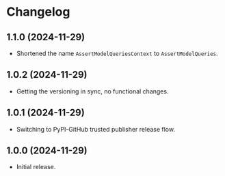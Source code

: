 # Changelog

## 1.1.0 (2024-11-29)

* Shortened the name ``AssertModelQueriesContext`` to ``AssertModelQueries``.

## 1.0.2 (2024-11-29)

* Getting the versioning in sync, no functional changes.

## 1.0.1 (2024-11-29)

* Switching to PyPI-GitHub trusted publisher release flow.

## 1.0.0 (2024-11-29)

* Initial release.
